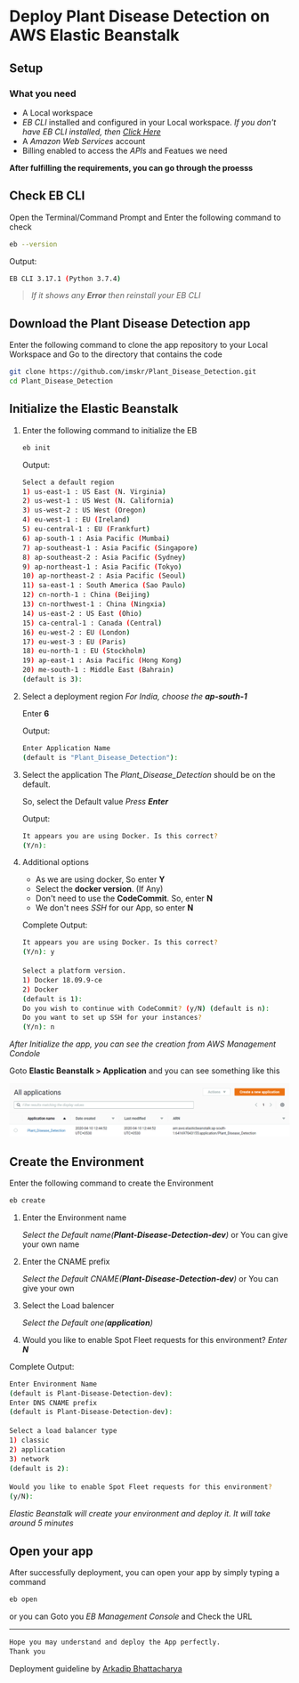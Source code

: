# Deploy Plant Disease Detection on AWS Elastic Beanstalk

## Setup

### What you need

- A Local workspace
- *EB CLI* installed and configured in your Local workspace.
    *If you don't have EB CLI installed, then [Click Here](https://docs.aws.amazon.com/elasticbeanstalk/latest/dg/eb-cli3-install.html)*
- A *Amazon Web Services* account
- Billing enabled to access the *APIs* and Featues we need

**After fulfilling the requirements, you can go through the proesss**

## Check EB CLI
Open the Terminal/Command Prompt and
Enter the following command to check

```bash
eb --version
```

Output:
```bash
EB CLI 3.17.1 (Python 3.7.4)
```

> *If it shows any **Error** then reinstall your EB CLI*

## Download the Plant Disease Detection app

Enter the following command to clone the app repository to your Local Workspace and Go to the directory that contains the code
    
```bash
git clone https://github.com/imskr/Plant_Disease_Detection.git
cd Plant_Disease_Detection
```

## Initialize the Elastic Beanstalk

1. Enter the following command to initialize the EB

   ```bash
   eb init
   ```
 
   Output:
 
   ```bash
   Select a default region
   1) us-east-1 : US East (N. Virginia)
   2) us-west-1 : US West (N. California)
   3) us-west-2 : US West (Oregon)
   4) eu-west-1 : EU (Ireland)
   5) eu-central-1 : EU (Frankfurt)
   6) ap-south-1 : Asia Pacific (Mumbai)
   7) ap-southeast-1 : Asia Pacific (Singapore)
   8) ap-southeast-2 : Asia Pacific (Sydney)
   9) ap-northeast-1 : Asia Pacific (Tokyo)
   10) ap-northeast-2 : Asia Pacific (Seoul)
   11) sa-east-1 : South America (Sao Paulo)
   12) cn-north-1 : China (Beijing)
   13) cn-northwest-1 : China (Ningxia)
   14) us-east-2 : US East (Ohio)
   15) ca-central-1 : Canada (Central)
   16) eu-west-2 : EU (London)
   17) eu-west-3 : EU (Paris)
   18) eu-north-1 : EU (Stockholm)
   19) ap-east-1 : Asia Pacific (Hong Kong)
   20) me-south-1 : Middle East (Bahrain)
   (default is 3):
   ```
  
2. Select a deployment region
   *For India, choose the **ap-south-1***
  
   Enter **6**
  
   Output:
 
   ```bash
   Enter Application Name
   (default is "Plant_Disease_Detection"):
   ```
  
3. Select the application
   The *Plant_Disease_Detection* should be on the default.
  
   So, select the Default value *Press **Enter***
  
   Output:
 
   ```bash
   It appears you are using Docker. Is this correct?
   (Y/n):
   ```
  
4. Additional options
   - As we are using docker, So enter **Y**
   - Select the **docker version**. (If Any)
   - Don't need to use the **CodeCommit**. So, enter **N**
   - We don't nees *SSH* for our App, so enter **N**
  
   Complete Output:
  
   ```bash
   It appears you are using Docker. Is this correct?
   (Y/n): y
  
   Select a platform version.
   1) Docker 18.09.9-ce
   2) Docker
   (default is 1):
   Do you wish to continue with CodeCommit? (y/N) (default is n):
   Do you want to set up SSH for your instances?
   (Y/n): n
   ```
  
*After Initialize the app, you can see the creation from AWS Management Condole*

Goto **Elastic Beanstalk > Application** and you can see something like this

![APP INIT SAMPLE](./images/aws-app-init.png)

## Create the Environment

Enter the following command to create the Environment

```bash
eb create
```

1. Enter the Environment name

   *Select the Default name(**Plant-Disease-Detection-dev**)* or You can give your own name
  
2. Enter the CNAME prefix
  
   *Select the Default CNAME(**Plant-Disease-Detection-dev**)* or You can give your own
  
3. Select the Load balencer
  
   *Select the Default one(**application**)*

4. Would you like to enable Spot Fleet requests for this environment?
      *Enter **N***
  
Complete Output:

```bash
Enter Environment Name
(default is Plant-Disease-Detection-dev):
Enter DNS CNAME prefix
(default is Plant-Disease-Detection-dev):

Select a load balancer type
1) classic
2) application
3) network
(default is 2):

Would you like to enable Spot Fleet requests for this environment?
(y/N):
```

*Elastic Beanstalk will create your environment and deploy it. It will take around 5 minutes*

## Open your app

After successfully deployment, you can open your app by simply typing a command

```bash
eb open
```

or you can Goto you *EB Management Console* and Check the URL

---


```bash
Hope you may understand and deploy the App perfectly.
Thank you
```

Deployment guideline by [Arkadip Bhattacharya](https://github.com/darkmatter18)
